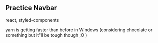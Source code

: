 
## Practice Navbar

react, styled-components

yarn is getting faster than before in Windows
(considering chocolate or something but it"ll be tough though ;O )
